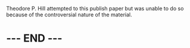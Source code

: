 
Theodore P. Hill attempted to this publish paper but was unable to do so
because of the controversial nature of the material.


 # --- END --- #

